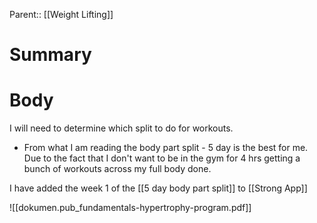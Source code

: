 Parent:: [[Weight Lifting]]
# Summary 

# Body
I will need to determine which split to do for workouts.
- From what I am reading the body part split - 5 day is the best for me. Due to the fact that I don't want to be in the gym for 4 hrs getting a bunch of workouts across my full body done.

I have added the week 1 of the [[5 day body part split]] to [[Strong App]]


![[dokumen.pub_fundamentals-hypertrophy-program.pdf]]